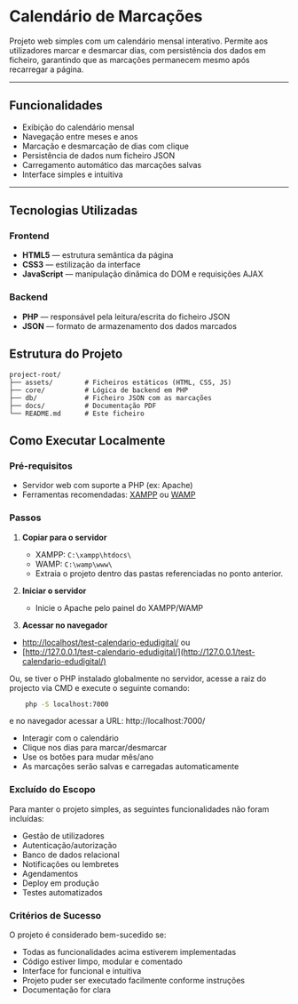 # Calendário de Marcações

Projeto web simples com um calendário mensal interativo. Permite aos utilizadores marcar e desmarcar dias, com persistência dos dados em ficheiro, garantindo que as marcações permanecem mesmo após recarregar a página.

---

## Funcionalidades

- Exibição do calendário mensal
- Navegação entre meses e anos
- Marcação e desmarcação de dias com clique
- Persistência de dados num ficheiro JSON
- Carregamento automático das marcações salvas
- Interface simples e intuitiva

---

## Tecnologias Utilizadas

### Frontend

- **HTML5** — estrutura semântica da página
- **CSS3** — estilização da interface
- **JavaScript** — manipulação dinâmica do DOM e requisições AJAX

### Backend

- **PHP** — responsável pela leitura/escrita do ficheiro JSON
- **JSON** — formato de armazenamento dos dados marcados


## Estrutura do Projeto

```
project-root/
├── assets/        # Ficheiros estáticos (HTML, CSS, JS)
├── core/          # Lógica de backend em PHP
├── db/            # Ficheiro JSON com as marcações
├── docs/          # Documentação PDF
└── README.md      # Este ficheiro
```

## Como Executar Localmente

### Pré-requisitos

- Servidor web com suporte a PHP (ex: Apache)
- Ferramentas recomendadas: [XAMPP](https://www.apachefriends.org/) ou [WAMP](http://www.wampserver.com/)

### Passos

1. **Copiar para o servidor**

   - XAMPP: `C:\xampp\htdocs\`
   - WAMP: `C:\wamp\www\`
   - Extraia o projeto dentro das pastas referenciadas no ponto anterior.

2. **Iniciar o servidor**

   - Inicie o Apache pelo painel do XAMPP/WAMP

3. **Acessar no navegador**

- [http://localhost/test-calendario-edudigital/](http://localhost/test-calendario-edudigital/)
ou 
- [http://127.0.0.1/test-calendario-edudigital/](http://127.0.0.1/test-calendario-edudigital/)

Ou, se tiver o PHP instalado globalmente no servidor, acesse a raiz do projecto via CMD e execute o seguinte comando:

```bash
    php -S localhost:7000
```
e no navegador acessar a URL: http://localhost:7000/

- Interagir com o calendário
- Clique nos dias para marcar/desmarcar
- Use os botões para mudar mês/ano
- As marcações serão salvas e carregadas automaticamente


### Excluído do Escopo

Para manter o projeto simples, as seguintes funcionalidades não foram incluídas:
- Gestão de utilizadores
- Autenticação/autorização
- Banco de dados relacional
- Notificações ou lembretes
- Agendamentos
- Deploy em produção
- Testes automatizados


### Critérios de Sucesso

O projeto é considerado bem-sucedido se:
- Todas as funcionalidades acima estiverem implementadas
- Código estiver limpo, modular e comentado
- Interface for funcional e intuitiva
- Projeto puder ser executado facilmente conforme instruções
- Documentação for clara